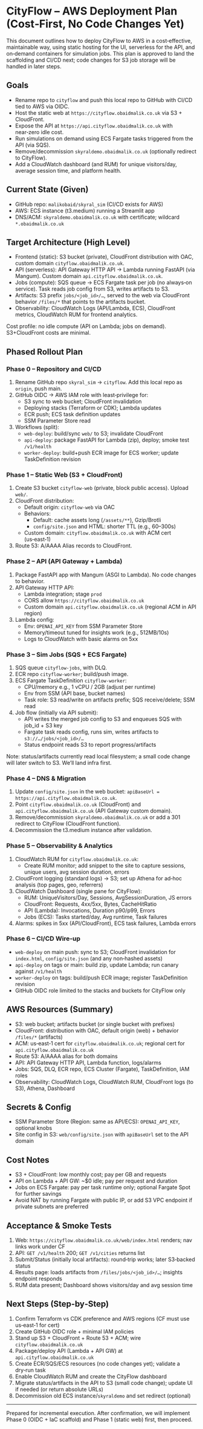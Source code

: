 # CityFlow – AWS Deployment Plan (Cost‑First, No Code Changes Yet)

This document outlines how to deploy CityFlow to AWS in a cost‑effective, maintainable way, using static hosting for the UI, serverless for the API, and on‑demand containers for simulation jobs. This plan is approved to land the scaffolding and CI/CD next; code changes for S3 job storage will be handled in later steps.

## Goals

- Rename repo to `cityflow` and push this local repo to GitHub with CI/CD tied to AWS via OIDC.
- Host the static web at `https://cityflow.obaidmalik.co.uk` via S3 + CloudFront.
- Expose the API at `https://api.cityflow.obaidmalik.co.uk` with near‑zero idle cost.
- Run simulations on demand using ECS Fargate tasks triggered from the API (via SQS).
- Remove/decommission `skyraldemo.obaidmalik.co.uk` (optionally redirect to CityFlow).
- Add a CloudWatch dashboard (and RUM) for unique visitors/day, average session time, and platform health.

## Current State (Given)

- GitHub repo: `malikobaid/skyral_sim` (CI/CD exists for AWS)
- AWS: ECS instance (t3.medium) running a Streamlit app
- DNS/ACM: `skyraldemo.obaidmalik.co.uk` with certificate; wildcard `*.obaidmalik.co.uk`

## Target Architecture (High Level)

- Frontend (static): S3 bucket (private), CloudFront distribution with OAC, custom domain `cityflow.obaidmalik.co.uk`.
- API (serverless): API Gateway HTTP API → Lambda running FastAPI (via Mangum). Custom domain `api.cityflow.obaidmalik.co.uk`.
- Jobs (compute): SQS queue → ECS Fargate task per job (no always‑on service). Task reads job config from S3, writes artifacts to S3.
- Artifacts: S3 prefix `jobs/<job_id>/…`, served to the web via CloudFront behavior `/files/*` that points to the artifacts bucket.
- Observability: CloudWatch Logs (API/Lambda, ECS), CloudFront metrics, CloudWatch RUM for frontend analytics.

Cost profile: no idle compute (API on Lambda; jobs on demand). S3+CloudFront costs are minimal.

## Phased Rollout Plan

### Phase 0 – Repository and CI/CD

1) Rename GitHub repo `skyral_sim` → `cityflow`. Add this local repo as `origin`, push main.
2) GitHub OIDC → AWS IAM role with least‑privilege for:
   - S3 sync to web bucket; CloudFront invalidation
   - Deploying stacks (Terraform or CDK); Lambda updates
   - ECR push; ECS task definition updates
   - SSM Parameter Store read
3) Workflows (split):
   - `web-deploy`: build/sync `web/` to S3; invalidate CloudFront
   - `api-deploy`: package FastAPI for Lambda (zip), deploy; smoke test `/v1/health`
   - `worker-deploy`: build+push ECR image for ECS worker; update TaskDefinition revision

### Phase 1 – Static Web (S3 + CloudFront)

1) Create S3 bucket `cityflow-web` (private, block public access). Upload `web/`.
2) CloudFront distribution:
   - Default origin: `cityflow-web` via OAC
   - Behaviors:
     - Default: cache assets long (`/assets/**`), Gzip/Brotli
     - `config/site.json` and HTML: shorter TTL (e.g., 60–300s)
   - Custom domain: `cityflow.obaidmalik.co.uk` with ACM cert (us‑east‑1)
3) Route 53: A/AAAA Alias records to CloudFront.

### Phase 2 – API (API Gateway + Lambda)

1) Package FastAPI app with Mangum (ASGI to Lambda). No code changes to behavior.
2) API Gateway HTTP API:
   - Lambda integration; stage `prod`
   - CORS allow `https://cityflow.obaidmalik.co.uk`
   - Custom domain `api.cityflow.obaidmalik.co.uk` (regional ACM in API region)
3) Lambda config:
   - Env: `OPENAI_API_KEY` from SSM Parameter Store
   - Memory/timeout tuned for insights work (e.g., 512MB/10s)
   - Logs to CloudWatch with basic alarms on 5xx

### Phase 3 – Sim Jobs (SQS + ECS Fargate)

1) SQS queue `cityflow-jobs`, with DLQ.
2) ECR repo `cityflow-worker`; build/push image.
3) ECS Fargate TaskDefinition `cityflow-worker`:
   - CPU/memory e.g., 1 vCPU / 2GB (adjust per runtime)
   - Env from SSM (API base, bucket names)
   - Task role: S3 read/write on artifacts prefix; SQS receive/delete; SSM read
4) Job flow (initially via API submit):
   - API writes the merged job config to S3 and enqueues SQS with job_id + S3 key
   - Fargate task reads config, runs sim, writes artifacts to `s3://…/jobs/<job_id>/…`
   - Status endpoint reads S3 to report progress/artifacts

Note: status/artifacts currently read local filesystem; a small code change will later switch to S3. We’ll land infra first.

### Phase 4 – DNS & Migration

1) Update `config/site.json` in the web bucket: `apiBaseUrl = https://api.cityflow.obaidmalik.co.uk`.
2) Point `cityflow.obaidmalik.co.uk` (CloudFront) and `api.cityflow.obaidmalik.co.uk` (API Gateway custom domain).
3) Remove/decommission `skyraldemo.obaidmalik.co.uk` or add a 301 redirect to CityFlow (CloudFront function).
4) Decommission the t3.medium instance after validation.

### Phase 5 – Observability & Analytics

1) CloudWatch RUM for `cityflow.obaidmalik.co.uk`:
   - Create RUM monitor; add snippet to the site to capture sessions, unique users, avg session duration, errors
2) CloudFront logging (standard logs) → S3; set up Athena for ad‑hoc analysis (top pages, geo, referrers)
3) CloudWatch Dashboard (single pane for CityFlow):
   - RUM: UniqueVisitors/Day, Sessions, AvgSessionDuration, JS errors
   - CloudFront: Requests, 4xx/5xx, Bytes, CacheHitRatio
   - API (Lambda): Invocations, Duration p90/p99, Errors
   - Jobs (ECS): Tasks started/day, Avg runtime, Task failures
4) Alarms: spikes in 5xx (API/CloudFront), ECS task failures, Lambda errors

### Phase 6 – CI/CD Wire‑up

- `web-deploy` on main push: sync to S3; CloudFront invalidation for `index.html`, `config/site.json` (and any non‑hashed assets)
- `api-deploy` on tags or main: build zip, update Lambda; run canary against `/v1/health`
- `worker-deploy` on tags: build/push ECR image; register TaskDefinition revision
- GitHub OIDC role limited to the stacks and buckets for CityFlow only

## AWS Resources (Summary)

- S3: web bucket; artifacts bucket (or single bucket with prefixes)
- CloudFront: distribution with OAC, default origin (web) + behavior `/files/*` (artifacts)
- ACM: us‑east‑1 cert for `cityflow.obaidmalik.co.uk`; regional cert for `api.cityflow.obaidmalik.co.uk`
- Route 53: A/AAAA alias for both domains
- API: API Gateway HTTP API, Lambda function, logs/alarms
- Jobs: SQS, DLQ, ECR repo, ECS Cluster (Fargate), TaskDefinition, IAM roles
- Observability: CloudWatch Logs, CloudWatch RUM, CloudFront logs (to S3), Athena, Dashboard

## Secrets & Config

- SSM Parameter Store (Region: same as API/ECS): `OPENAI_API_KEY`, optional knobs
- Site config in S3: `web/config/site.json` with `apiBaseUrl` set to the API domain

## Cost Notes

- S3 + CloudFront: low monthly cost; pay per GB and requests
- API on Lambda + API GW: ~$0 idle; pay per request and duration
- Jobs on ECS Fargate: pay per task runtime only; optional Fargate Spot for further savings
- Avoid NAT by running Fargate with public IP, or add S3 VPC endpoint if private subnets are preferred

## Acceptance & Smoke Tests

1) Web: `https://cityflow.obaidmalik.co.uk/web/index.html` renders; nav links work under CF
2) API: `GET /v1/health` 200; `GET /v1/cities` returns list
3) Submit/Status (initially local artifacts): round‑trip works; later S3‑backed status
4) Results page: loads artifacts from `/files/jobs/<job_id>/…`; insights endpoint responds
5) RUM data present; Dashboard shows visitors/day and avg session time

## Next Steps (Step‑by‑Step)

1) Confirm Terraform vs CDK preference and AWS regions (CF must use us‑east‑1 for cert)
2) Create GitHub OIDC role + minimal IAM policies
3) Stand up S3 + CloudFront + Route 53 + ACM; wire `cityflow.obaidmalik.co.uk`
4) Package/deploy API (Lambda + API GW) at `api.cityflow.obaidmalik.co.uk`
5) Create ECR/SQS/ECS resources (no code changes yet); validate a dry‑run task
6) Enable CloudWatch RUM and create the CityFlow dashboard
7) Migrate status/artifacts in the API to S3 (small code change); update UI if needed (or return absolute URLs)
8) Decommission old ECS instance/`skyraldemo` and set redirect (optional)

---

Prepared for incremental execution. After confirmation, we will implement Phase 0 (OIDC + IaC scaffold) and Phase 1 (static web) first, then proceed.

